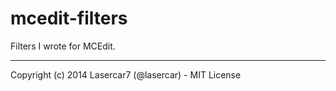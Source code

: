 mcedit-filters
==============

Filters I wrote for MCEdit.

___

Copyright (c) 2014 Lasercar7 (@lasercar) - MIT License